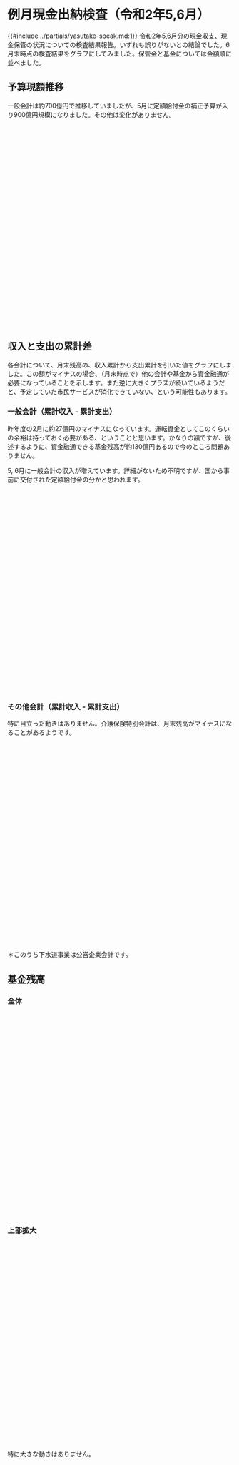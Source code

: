 # 例月現金出納検査（令和2年5,6月）

{{#include ../partials/yasutake-speak.md:1}} 令和2年5,6月分の現金収支、現金保管の状況についての検査結果報告。いずれも誤りがないとの結論でした。6月末時点の検査結果をグラフにしてみました。保管金と基金については金額順に並べました。

## 予算現額推移
一般会計は約700億円で推移していましたが、5月に定額給付金の補正予算が入り900億円規模になりました。その他は変化がありません。

<div id="yosan-gengaku" style="width:100%;height: 450px;"></div>
<script type="text/javascript">
  google.charts.load('current', {'packages':['corechart', 'line']});
  google.charts.setOnLoadCallback(drawChart);
  function drawChart() {
    const data = new google.visualization.DataTable();
    data.addColumn('string', '年月');
    data.addColumn('number', '一般会計');
    data.addColumn('number', '国保特会');
    data.addColumn('number', '後期高医特会');
    data.addColumn('number', '介護保険特会');
    data.addRows([
      ["H31\n4月",  663.5, 168.7, 43.49, 135.5],
      ["R1\n5月",  663.5, 168.7, 43.49, 135.5],
      ["R1\n6月",  665.8, 168.7, 43.49, 135.5],
      ["R1\n7月",  665.8, 168.7, 43.49, 135.5],
      ["R1\n8月",  665.8, 168.7, 43.49, 135.5],
      ["R1\n9月",  685.4, 170.2, 43.76, 138.1],
      ["R1\n10月", 685.4, 170.2, 43.76, 138.1],
      ["R1\n11月", 685.4, 170.2, 43.76, 138.1],
      ["R1\n12月", 688.9, 170.2, 43.76, 138.1],
      ["R2\n1月",  688.7, 170.2, 43.76, 138.1],
      ["R2\n2月",  688.7, 170.2, 43.76, 138.1],
      ["R2\n3月",  677.8, 172.2, 43.4,  138.1],
      ["R2\n4月",  690.9, 170,	 44.7,  141.7],
      ["R2\n5月",  906.2, 170,	 44.7,  141.7],
      ["R2\n6月",  908.7, 170,	 44.7,  141.7]     
    ]);
    var options = {
      fontName: "UD デジタル 教科書体 N-R",
      fontSize: 14,
      chart: {
        title: '予算現額推移',
        titleTextStyle: {
            fontSize: 18
        },
      },
      vAxis: {
        format: '#.##億円',
        textStyle: {
          fontSize: 16,
        }
      },
      chartArea:{top:30, left:80, height:'75%', width: '85%'},
      legend: {
        position: 'top',
      },
      width: '100%',
    };
    var chart = new google.visualization.LineChart(document.getElementById('yosan-gengaku'));
    chart.draw(data, options);
  }
</script>

## 収入と支出の累計差
各会計について、月末残高の、収入累計から支出累計を引いた値をグラフにしました。この額がマイナスの場合、（月末時点で）他の会計や基金から資金融通が必要になっていることを示します。また逆に大きくプラスが続いているようだと、予定していた市民サービスが消化できていない、という可能性もあります。

### 一般会計（累計収入 - 累計支出）
昨年度の2月に約27億円のマイナスになっています。運転資金としてこのくらいの余裕は持っておく必要がある、ということと思います。かなりの額ですが、後述するように、資金融通できる基金残高が約130億円あるので今のところ問題ありません。

5, 6月に一般会計の収入が増えています。詳細がないため不明ですが、国から事前に交付された定額給付金の分かと思われます。

<div id="ippan-ruikei-sa" style="width:100%;height: 450px;"></div>
<script type="text/javascript">
  google.charts.load('current', {'packages':['corechart']});
  google.charts.setOnLoadCallback(drawChart);
  function drawChart() {
    const data = new google.visualization.DataTable();
    data.addColumn('string', '年月');
    data.addColumn('number', '一般会計');
    data.addRows([
      ["H31\n4月", -14.46],
      ["R1\n5月", 0.2748],
      ["R1\n6月", 52.73],
      ["R1\n7月", 39.15],
      ["R1\n8月", 38.6],
      ["R1\n9月", 47.24],
      ["R1\n10月", 10.94],
      ["R1\n11月", 15.03],
      ["R1\n12月", -13.59],
      ["R2\n1月", -5.57],
      ["R2\n2月", -27.45],
      ["R2\n3月", 49.47],
      ["R2\n4月", -17.12],
      ["R2\n5月", 89.97],
      ["R2\n6月", 96.56]
    ]);
    var options = {
      fontName: "UD デジタル 教科書体 N-R",
      fontSize: 14,
      vAxis: {
        format: '#.##億円',
        textStyle: {
          fontSize: 16,
        }
      },
      chartArea:{top:30, left:80, height:'75%', width: '85%'},
      legend: {
        position: 'top',
      },
      width: '100%',
      seriesType: 'bars'
    };
    var chart = new google.visualization.ComboChart(document.getElementById('ippan-ruikei-sa'));
    chart.draw(data, options);
  }
</script>

### その他会計（累計収入 - 累計支出）
特に目立った動きはありません。介護保険特別会計は、月末残高がマイナスになることがあるようです。

<div id="ruikei-sa" style="width:100%;height: 450px;"></div>
<script type="text/javascript">
  google.charts.load('current', {'packages':['corechart']});
  google.charts.setOnLoadCallback(drawChart);
  function drawChart() {
    const data = new google.visualization.DataTable();
    data.addColumn('string', '年月');
    data.addColumn('number', '国保特会');
    data.addColumn('number', '後期高医特会');
    data.addColumn('number', '介護保険特会');
    data.addColumn('number', '下水道事業会計');
    data.addRows([
      ["H31\n4月", 0.3907, 0.4886, -0.9602, 2.656],
      ["R1\n5月", 0.5097, 0.4794, 0.9055, 3.813],
      ["R1\n6月", 1.864, 1.134, -0.7962, 5.41],
      ["R1\n7月", 5.066, 1.423, 7.523, 1.051],
      ["R1\n8月", 2.96, 1.275, 3.836, 8.852],
      ["R1\n9月", 10.61, 2.051, 4.053, 5.871],
      ["R1\n10月", 7.329, 1.456, 6.222, 4.946],
      ["R1\n11月", 3.947, 1.472, 6.414, 5.855],
      ["R1\n12月", 3.818, 0.9787, 1.778, 7.018],
      ["R2\n1月", 7.485, 1.373, 6.916, 4.902],
      ["R2\n2月", 3.488, 0.9937, 2.564, 5.513],
      ["R2\n3月", 2.656, 0.2429, 4.693, 4.611],
      ["R2\n4月", 0.347, 0.4533, -0.9819, 3.277],
      ["R2\n5月", 0.4706, 0.3564, 0.5851, 7.531],
      ["R2\n6月", 1.414, 0.9838, 4.926, 8.32]
    ]);
    var options = {
      fontName: "UD デジタル 教科書体 N-R",
      fontSize: 14,
      vAxis: {
        format: '#.##億円',
        textStyle: {
          fontSize: 16,
        }
      },
      chartArea:{top:30, left:80, height:'75%', width: '85%'},
      legend: {
        position: 'top',
      },
      width: '100%',
      seriesType: 'bars'
    };
    var chart = new google.visualization.ComboChart(document.getElementById('ruikei-sa'));
    chart.draw(data, options);
  }
</script>

＊このうち下水道事業は公営企業会計です。

## 基金残高

### 全体

<div id="kikin" style="width:100%;height: 450px;"></div>
<script type="text/javascript">
  google.charts.load('current', {'packages':['corechart']});
  google.charts.setOnLoadCallback(drawChart);
  function drawChart() {
    const data = new google.visualization.DataTable();
    data.addColumn('string', '年月');
    data.addColumn('number', '都市計画事業基金');
    data.addColumn('number', '財政調整基金');
    data.addColumn('number', '公共施設基金');
    data.addColumn('number', '下水道基金');
    data.addColumn('number', '介護給付費等準備基金');
    data.addColumn('number', '職員退職手当基金');
    data.addColumn('number', 'ごみ減量・リサイクル推進基金');
    data.addColumn('number', '国民健康保険事業運営基金');
    data.addColumn('number', '国際平和友好交流基金');
    data.addColumn('number', '緑化基金');
    data.addColumn('number', '健康福祉基金');
    data.addColumn('number', '土地開発基金');
    data.addColumn('number', '東京オリパラ子ども夢・未来基金');
    data.addColumn('number', '育英基金');
    data.addColumn('number', '職員研修基金');
    data.addColumn('number', '文化振興基金');
    data.addColumn('number', '減債基金');
    data.addColumn('number', '森林環境譲与税基金');
    data.addRows([
      ["H31\n4月", 39.21, 30.17, 22.19, 13.57, 11.88, 7.667, 3.931, 3.516, 1.072, 0.946, 0.674, 0.2196, 0.5, 0.3665, 0.3305, 0.2542, 0.048, 0],
      ["R1\n5月", 39.21, 30.17, 22.19, 13.57, 11.88, 7.667, 3.931, 3.516, 1.072, 0.946, 0.674, 0.2196, 0.5, 0.3665, 0.3305, 0.2542, 0.048, 0],
      ["R1\n6月", 39.21, 30.17, 22.19, 13.57, 11.88, 7.667, 3.931, 3.516, 1.072, 0.946, 0.674, 0.2196, 0.5, 0.3665, 0.3305, 0.2542, 0.048, 0],
      ["R1\n7月", 39.21, 30.17, 22.19, 13.57, 11.88, 7.667, 3.931, 3.516, 1.072, 0.946, 0.674, 0.2196, 0.5, 0.3665, 0.3305, 0.2542, 0.048, 0],
      ["R1\n8月", 39.21, 30.17, 22.19, 13.57, 11.88, 7.667, 3.931, 3.516, 1.072, 0.946, 0.674, 0.2196, 0.5, 0.3665, 0.3305, 0.2542, 0.048, 0],
      ["R1\n9月", 39.21, 30.17, 22.19, 13.57, 11.88, 7.667, 3.931, 3.516, 1.072, 0.946, 0.674, 0.2196, 0.5, 0.3665, 0.3305, 0.2542, 0.048, 0],
      ["R1\n10月", 39.21, 30.17, 22.19, 13.57, 11.88, 7.667, 3.931, 3.516, 1.072, 0.946, 0.674, 0.2196, 0.5, 0.3665, 0.3305, 0.2542, 0.048, 0],
      ["R1\n11月", 39.21, 30.17, 22.19, 13.57, 11.88, 7.667, 3.931, 3.516, 1.072, 0.946, 0.674, 0.2196, 0.5, 0.3665, 0.3305, 0.2542, 0.048, 0],
      ["R1\n12月", 39.21, 30.17, 22.19, 13.57, 11.88, 7.667, 3.931, 3.516, 1.072, 0.946, 0.674, 0.2196, 0.5, 0.3665, 0.3305, 0.2542, 0.048, 0],
      ["R2\n1月", 39.21, 30.17, 22.19, 13.57, 11.88, 7.667, 3.931, 3.516, 1.072, 0.946, 0.674, 0.2196, 0.5, 0.3665, 0.3305, 0.2542, 0.048, 0],
      ["R2\n2月", 39.21, 30.17, 22.19, 13.57, 11.88, 7.667, 3.931, 3.516, 1.072, 0.946, 0.674, 0.6996, 0.5, 0.3665, 0.3305, 0.2542, 0.048, 0],
      ["R2\n3月", 47.44, 29.01, 20.59, 16.07, 11.37, 6.502, 3.469, 4.016, 1.043, 0.8845, 0.6044, 0.6996, 0.5281, 0.3724, 0.3279, 0.2235, 0.04801, 0],
      ["R2\n4月", 47.44, 29.01, 20.59, 16.07, 11.37, 6.502, 3.469, 4.016, 1.043, 0.8845, 0.6044, 0.6996, 0.5281, 0.3724, 0.3279, 0.2235, 0.04801, 0],
      ["R2\n5月", 47.44, 29.01, 20.59, 16.07, 11.37, 6.502, 3.469, 4.016, 1.043, 0.8845, 0.6044, 0.6996, 0.5281, 0.3724, 0.3279, 0.2235, 0.04801, 0],
      ["R2\n6月", 47.44, 29.01, 20.59, 16.07, 11.37, 6.502, 3.469, 4.016, 1.043, 0.8845, 0.6044, 0.6996, 0.5281, 0.3724, 0.3279, 0.2235, 0.04801, 0]
    ]);
    var options = {
      fontName: "UD デジタル 教科書体 N-R",
      fontSize: 14,
      vAxis: {
        format: '#.##億円',
        textStyle: {
          fontSize: 16,
        }
      },
      chartArea:{top:30, left:80, height:'75%', width: '85%'},
      legend: {
        position: 'top',
      },
      width: '100%',
      isStacked: true
    };
    var chart = new google.visualization.ColumnChart(document.getElementById('kikin'));
    chart.draw(data, options);
  }
</script>

### 上部拡大

<div id="kikin2" style="width:100%;height: 450px;"></div>
<script type="text/javascript">
  google.charts.load('current', {'packages':['corechart']});
  google.charts.setOnLoadCallback(drawChart);
  function drawChart() {
    const data = new google.visualization.DataTable();
    data.addColumn('string', '年月');
    data.addColumn('number', '都市計画事業基金');
    data.addColumn('number', '財政調整基金');
    data.addColumn('number', '公共施設基金');
    data.addColumn('number', '下水道基金');
    data.addColumn('number', '介護給付費等準備基金');
    data.addColumn('number', '職員退職手当基金');
    data.addColumn('number', 'ごみ減量・リサイクル推進基金');
    data.addColumn('number', '国民健康保険事業運営基金');
    data.addColumn('number', '国際平和友好交流基金');
    data.addColumn('number', '緑化基金');
    data.addColumn('number', '健康福祉基金');
    data.addColumn('number', '土地開発基金');
    data.addColumn('number', '東京オリパラ子ども夢・未来基金');
    data.addColumn('number', '育英基金');
    data.addColumn('number', '職員研修基金');
    data.addColumn('number', '文化振興基金');
    data.addColumn('number', '減債基金');
    data.addColumn('number', '森林環境譲与税基金');
    data.addRows([
      ["H314\n月", 39.21, 30.17, 22.19, 13.57, 11.88, 7.667, 3.931, 3.516, 1.072, 0.946, 0.674, 0.2196, 0.5, 0.3665, 0.3305, 0.2542, 0.048, 0],
      ["R1\n5月", 39.21, 30.17, 22.19, 13.57, 11.88, 7.667, 3.931, 3.516, 1.072, 0.946, 0.674, 0.2196, 0.5, 0.3665, 0.3305, 0.2542, 0.048, 0],
      ["R1\n6月", 39.21, 30.17, 22.19, 13.57, 11.88, 7.667, 3.931, 3.516, 1.072, 0.946, 0.674, 0.2196, 0.5, 0.3665, 0.3305, 0.2542, 0.048, 0],
      ["R1\n7月", 39.21, 30.17, 22.19, 13.57, 11.88, 7.667, 3.931, 3.516, 1.072, 0.946, 0.674, 0.2196, 0.5, 0.3665, 0.3305, 0.2542, 0.048, 0],
      ["R1\n8月", 39.21, 30.17, 22.19, 13.57, 11.88, 7.667, 3.931, 3.516, 1.072, 0.946, 0.674, 0.2196, 0.5, 0.3665, 0.3305, 0.2542, 0.048, 0],
      ["R1\n9月", 39.21, 30.17, 22.19, 13.57, 11.88, 7.667, 3.931, 3.516, 1.072, 0.946, 0.674, 0.2196, 0.5, 0.3665, 0.3305, 0.2542, 0.048, 0],
      ["R1\n10月", 39.21, 30.17, 22.19, 13.57, 11.88, 7.667, 3.931, 3.516, 1.072, 0.946, 0.674, 0.2196, 0.5, 0.3665, 0.3305, 0.2542, 0.048, 0],
      ["R1\n11月", 39.21, 30.17, 22.19, 13.57, 11.88, 7.667, 3.931, 3.516, 1.072, 0.946, 0.674, 0.2196, 0.5, 0.3665, 0.3305, 0.2542, 0.048, 0],
      ["R1\n12月", 39.21, 30.17, 22.19, 13.57, 11.88, 7.667, 3.931, 3.516, 1.072, 0.946, 0.674, 0.2196, 0.5, 0.3665, 0.3305, 0.2542, 0.048, 0],
      ["R2\n1月", 39.21, 30.17, 22.19, 13.57, 11.88, 7.667, 3.931, 3.516, 1.072, 0.946, 0.674, 0.2196, 0.5, 0.3665, 0.3305, 0.2542, 0.048, 0],
      ["R2\n2月", 39.21, 30.17, 22.19, 13.57, 11.88, 7.667, 3.931, 3.516, 1.072, 0.946, 0.674, 0.6996, 0.5, 0.3665, 0.3305, 0.2542, 0.048, 0],
      ["R2\n3月", 47.44, 29.01, 20.59, 16.07, 11.37, 6.502, 3.469, 4.016, 1.043, 0.8845, 0.6044, 0.6996, 0.5281, 0.3724, 0.3279, 0.2235, 0.04801, 0],
      ["R2\n4月", 47.44, 29.01, 20.59, 16.07, 11.37, 6.502, 3.469, 4.016, 1.043, 0.8845, 0.6044, 0.6996, 0.5281, 0.3724, 0.3279, 0.2235, 0.04801, 0],
      ["R2\n5月", 47.44, 29.01, 20.59, 16.07, 11.37, 6.502, 3.469, 4.016, 1.043, 0.8845, 0.6044, 0.6996, 0.5281, 0.3724, 0.3279, 0.2235, 0.04801, 0],
      ["R2\n6月", 47.44, 29.01, 20.59, 16.07, 11.37, 6.502, 3.469, 4.016, 1.043, 0.8845, 0.6044, 0.6996, 0.5281, 0.3724, 0.3279, 0.2235, 0.04801, 0]
    ]);
    var options = {
      fontName: "UD デジタル 教科書体 N-R",
      fontSize: 14,
      vAxis: {
        format: '#.##億円',
        textStyle: {
          fontSize: 16,
        },
        viewWindow: {
          min: 125,
          max: 145
        },
      },
      chartArea:{top:30, left:80, height:'75%', width: '85%'},
      legend: {
        position: 'top',
      },
      width: '100%',
      isStacked: true
    };
    var chart = new google.visualization.ColumnChart(document.getElementById('kikin2'));
    chart.draw(data, options);
  }
</script>


特に大きな動きはありません。